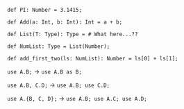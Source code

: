 ```
def PI: Number = 3.1415;

def Add(a: Int, b: Int): Int = a + b;

def List(T: Type): Type = # What here...??

def NumList: Type = List(Number);

def add_first_two(ls: NumList): Number = ls[0] + ls[1];
```

`use A.B;` -> `use A.B as B;`

`use A.B, C.D;` -> `use A.B; use C.D;`

`use A.{B, C, D};` -> `use A.B; use A.C; use A.D;`